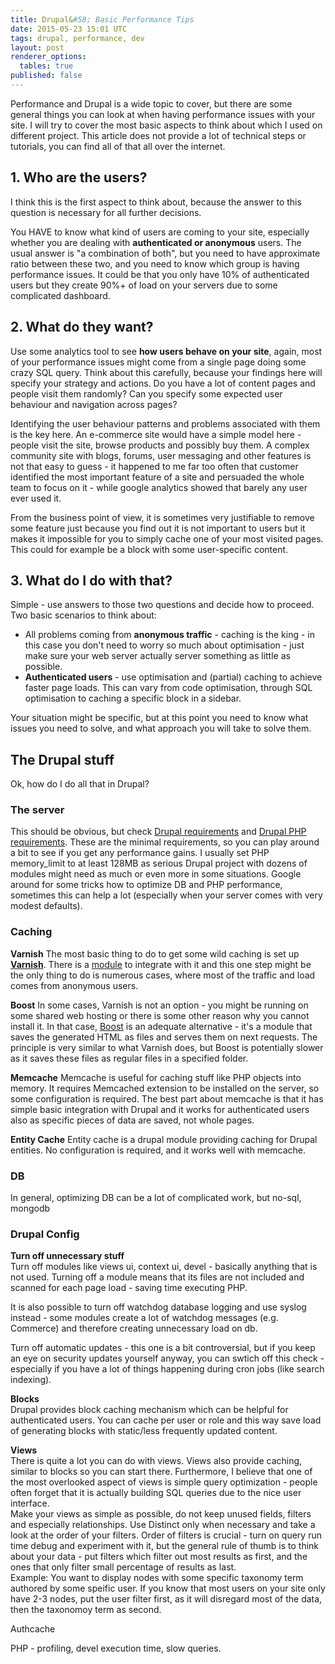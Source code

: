 ```yaml
---
title: Drupal&#58; Basic Performance Tips
date: 2015-05-23 15:01 UTC
tags: drupal, performance, dev
layout: post
renderer_options:
  tables: true
published: false
---
```


Performance and Drupal is a wide topic to cover, but there are some general things you can look at when having performance issues with your site. I will try to cover the most basic aspects to think about which I used on different project.
This article does not provide a lot of technical steps or tutorials, you can find all of that all over the internet.

## 1. Who are the users?
I think this is the first aspect to think about, because the answer to this question is necessary for all further decisions.

You HAVE to know what kind of users are coming to your site, especially whether you are dealing with **authenticated or anonymous** users. The usual answer is "a combination of both", but you need to have approximate ratio between these two, and you need to know which group is having performance issues. It could be that you only have 10% of authenticated users but they create 90%+ of load on your servers due to some complicated dashboard.

## 2. What do they want?
Use some analytics tool to see **how users behave on your site**, again, most of your performance issues might come from a single page doing some crazy SQL query. Think about this carefully, because your findings here will specify your strategy and actions. Do you have a lot of content pages and people visit them randomly? Can you specify some expected user behaviour and navigation across pages?

Identifying the user behaviour patterns and problems associated with them is the key here. An e-commerce site would have a simple model here - people visit the site, browse products and possibly buy them. A complex community site with blogs, forums, user messaging and other features is not that easy to guess - it happened to me far too often that customer identified the most important feature of a site and persuaded the whole team to focus on it - while google analytics showed that barely any user ever used it.

From the business point of view, it is sometimes very justifiable to remove some feature just because you find out it is not important to users but it makes it impossible for you to simply cache one of your most visited pages. This could for example be a block with some user-specific content.

## 3. What do I do with that?
Simple - use answers to those two questions and decide how to proceed.  
Two basic scenarios to think about:

- All problems coming from **anonymous traffic** - caching is the king - in this case you don't need to worry so much about optimisation - just make sure your web server actually server something as little as possible.
- **Authenticated users** - use optimisation and (partial) caching to achieve faster page loads. This can vary from code optimisation, through SQL optimisation to caching a specific block in a sidebar.

Your situation might be specific, but at this point you need to know what issues you need to solve, and what approach you will take to solve them.

## The Drupal stuff
Ok, how do I do all that in Drupal?

### The server
This should be obvious, but check [Drupal requirements](https://www.drupal.org/requirements) and [Drupal PHP requirements](https://www.drupal.org/requirements/php). These are the minimal requirements, so you can play around a bit to see if you get any performance gains. I usually set PHP memory_limit to at least 128MB as serious Drupal project with dozens of modules might need as much or even more in some situations. Google around for some tricks how to optimize DB and PHP performance, sometimes this can help a lot (especially when your server comes with very modest defaults).

### Caching

**Varnish**
The most basic thing to do to get some wild caching is set up **[Varnish](https://www.varnish-cache.org)**. There is a [module](https://drupal.org/project/varnish) to integrate with it and this one step might be the only thing to do is numerous cases, where most of the traffic and load comes from anonymous users.

**Boost**
In some cases, Varnish is not an option - you might be running on some shared web hosting or there is some other reason why you cannot install it. In that case, [Boost](https://www.drupal.org/project/boost) is an adequate alternative - it's a module that saves the generated HTML as files and serves them on next requests. The principle is very similar to what Varnish does, but Boost is potentially slower as it saves these files as regular files in a specified folder.

**Memcache**
Memcache is useful for caching stuff like PHP objects into memory. It requires Memcached extension to be installed on the server, so some configuration is required. The best part about memcache is that it has simple basic integration with Drupal and it works for authenticated users also as specific pieces of data are saved, not whole pages.

**Entity Cache**
Entity cache is a drupal module providing caching for Drupal entities. No configuration is required, and it works well with memcache.

### DB
In general, optimizing DB can be a lot of complicated work, but
no-sql, mongodb

### Drupal Config

**Turn off unnecessary stuff**  
Turn off modules like views ui, context ui, devel - basically anything that is not used. Turning off a module means that its files are not included and scanned for each page load - saving time executing PHP.

It is also possible to turn off watchdog database logging and use syslog instead - some modules create a lot of watchdog messages (e.g. Commerce) and therefore creating unnecessary load on db.

Turn off automatic updates - this one is a bit controversial, but if you keep an eye on security updates yourself anyway, you can swtich off this check - especially if you have a lot of things happening during cron jobs (like search indexing).

**Blocks**  
Drupal provides block caching mechanism which can be helpful for authenticated users. You can cache per user or role and this way save load of generating blocks with static/less frequently updated content.

**Views**  
There is quite a lot you can do with views. Views also provide caching, similar to blocks so you can start there. Furthermore, I believe that one of the most overlooked aspect of views is simple query optimization - people often forget that it is actually building SQL queries due to the nice user interface.  
Make your views as simple as possible, do not keep unused fields, filters and especially relationships. Use Distinct only when necessary and take a look at the order of your filters. Order of filters is crucial - turn on query run time debug and experiment with it, but the general rule of thumb is to think about your data - put filters which filter out most results as first, and the ones that only filter small percentage of results as last.  
Example:
You want to display nodes with some specific taxonomy term authored by some speific user. If you know that most users on your site only have 2-3 nodes, put the user filter first, as it will disregard most of the data, then the taxonomoy term as second.


Authcache

PHP - profiling, devel execution time, slow queries.
